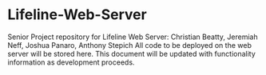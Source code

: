 # Lifeline-Web-Server
Senior Project repository for Lifeline Web Server: Christian Beatty, Jeremiah Neff, Joshua Panaro, Anthony Stepich
All code to be deployed on the web server will be stored here.
This document will be updated with functionality information as development proceeds.
